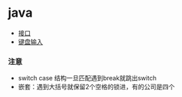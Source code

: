 # java
- [接口](https://github.com/ScottXiong/java/blob/master/files/interface.md)
- [键盘输入](https://github.com/ScottXiong/java/blob/master/files/tap.md)
### 注意
- switch case 结构一旦匹配遇到break就跳出switch
- 嵌套：遇到大括号就保留2个空格的锁进，有的公司是四个
